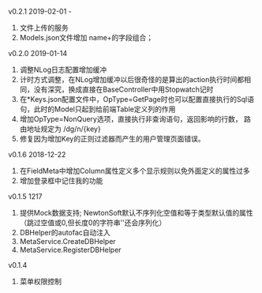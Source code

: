 ﻿v0.2.1 2019-02-01 -
1. 文件上传的服务
2. Models.json文件增加 name+的字段组合；

v0.2.0 2019-01-14
1. 调整NLog日志配置增加缓冲
2. 计时方式调整，在NLog增加缓冲以后很奇怪的是算出的action执行时间都相同，没有深究，换成直接在BaseController中用Stopwatch记时
3. 在*Keys.json配置文件中，OpType=GetPage时也可以配置直接执行的Sql语句，此时的Model只起到给前端Table定义列的作用
4. 增加OpType=NonQuery选项，直接执行非查询语句，返回影响的行数， 路由地址规定为 /dg/n/{key}
5. 修复因为增加Key的正则过滤器而产生的用户管理页面错误。

v0.1.6 2018-12-22
1. 在FieldMeta中增加Column属性定义多个显示规则以免外面定义的属性过多
2. 增加登录框中记住我的功能

v0.1.5 1217
1. 提供Mock数据支持; NewtonSoft默认不序列化空值和等于类型默认值的属性（跳过空值或0,但长度0的字符串''还会序列化）
2. DBHelper的autofac自动注入
3. MetaService.CreateDBHelper
4. MetaService.RegisterDBHelper
      
v0.1.4 
1. 菜单权限控制